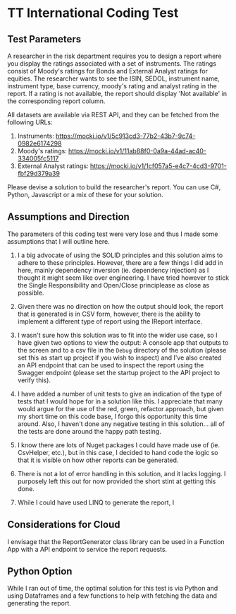 # TT International Coding Test

## Test Parameters

A researcher in the risk department requires you to design a report where you display the ratings associated with a set of instruments. The ratings consist of Moody's ratings for Bonds and External Analyst ratings for equities. 
The researcher wants to see the ISIN, SEDOL, instrument name, instrument type, base currency, moody's rating and analyst rating in the report. If a rating is not available, the report should display 'Not available' in the corresponding report column.

All datasets are available via REST API, and they can be fetched from the following URLs:

1. Instruments: https://mocki.io/v1/5c913cd3-77b2-43b7-9c74-0982e6174298
2. Moody's ratings: https://mocki.io/v1/11ab88f0-0a9a-44ad-ac40-334005fc5117
3. External Analyst ratings: https://mocki.io/v1/1cf057a5-e4c7-4cd3-9701-fbf29d379a39

Please devise a solution to build the researcher's report. You can use C#, Python, Javascript or a mix of these for your solution.

## Assumptions and Direction

The parameters of this coding test were very lose and thus I made some assumptions that I will outline here.

1. I a big advocate of using the SOLID principles and this solution aims to adhere to these principles. However, there are a few things I did add in here, mainly dependency inversion (ie. dependency injection) as I thought it might seem like over engineering. I have tried however to stick the Single Responsibility and Open/Close principlease as close as possible.

1. Given there was no direction on how the output should look, the report that is generated is in CSV form, however, there is the ability to implement a different type of report using the IReport interface.

1. I wasn't sure how this solution was to fit into the wider use case, so I have given two options to view the output: A console app that outputs to the screen and to a csv file in the `Debug` directory of the solution (please set this as start up project if you wish to inspect) and I've also created an API endpoint that can be used to inspect the report using the Swagger endpoint (please set the startup project to the API project to verify this).

1. I have added a number of unit tests to give an indication of the type of tests that I would hope for in a solution like this. I appreciate that many would argue for the use of the red, green, refactor approach, but given my short time on this code base, I forgo this opportunity this time around. Also, I haven't done any negative testing in this solution... all of the tests are done around the happy path testing.

1. I know there are lots of Nuget packages I could have made use of (ie. CsvHelper, etc.), but in this case, I decided to hand code the logic so that it is visible on how other reports can be generated.

1. There is not a lot of error handling in this solution, and it lacks logging. I purposely left this out for now provided the short stint at getting this done.

1. While I could have used LINQ to generate the report, I 

## Considerations for Cloud

I envisage that the ReportGenerator class library can be used in a Function App with a API endpoint to service the report requests.

## Python Option

While I ran out of time, the optimal solution for this test is via Python and using Dataframes and a few functions to help with fetching the data and generating the report.